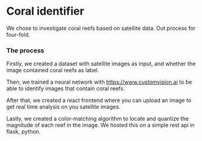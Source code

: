 # Coral identifier

We chose to investigate coral reefs based on satellite data. Out process for four-fold.

### The process
Firstly, we created a dataset with satellite images as input, and whether the image contained coral reefs as label.

Then, we trained a neural network with https://www.customvision.ai to be able to identify images that contain coral reefs.

After that, we created a react frontend where you can upload an image to get real time analysis on you satellite images.

Lastly, we created a color-matching algorithm to locate and quantize the magnitude of each reef in the image. We hosted this on a simple rest api in flask, python.